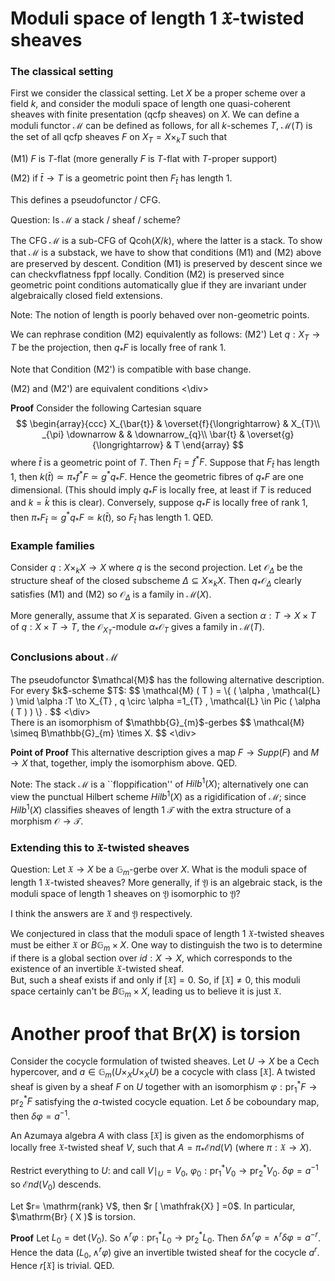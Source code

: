 # Moduli space of length $1$ $\mathfrak{X}$-twisted sheaves

### The classical setting

First we consider the classical setting. Let $X$ be a proper scheme over a field $k$, and consider the moduli space of length one quasi-coherent sheaves with finite presentation (qcfp sheaves) on $X$. 
We can define a moduli functor $\mathcal{M}$ can be defined as follows, for all $k$-schemes $T$, $\mathcal{M} ( T )$ is the set of all qcfp sheaves $F$ on $X_{T} =X \times_{k} T$ such that

(M1) $F$ is $T$-flat (more generally $F$ is $T$-flat with $T$-proper support)
  
(M2) if $\bar{t} \to T$ is a geometric point then $F_{\bar{t}}$ has length $1$. 

This defines a pseudofunctor / CFG.

Question: Is $\mathcal{M}$ a stack / sheaf / scheme?

The CFG $\mathcal{M}$ is a sub-CFG of Qcoh$( X/k )$, where the latter is a stack. To show that $\mathcal{M}$ is a substack, we have to show that conditions (M1) and (M2) above are preserved by descent. 
Condition (M1) is preserved by descent since we can checkvflatness fppf locally. Condition (M2) is preserved since geometric point conditions automatically glue if they are invariant under algebraically closed field extensions.

Note: The notion of length is poorly behaved over non-geometric points.

We can rephrase condition (M2) equivalently as follows:
(M2') Let $q:X_{T} \to T$ be the projection, then $q_{\ast} F$ is locally free of rank $1$.

Note that Condition (M2') is compatible with base change.

<div class="lemma">
(M2) and (M2') are equivalent conditions
<\div>

**Proof** Consider the following Cartesian square
$$ \begin{array}{ccc} X_{\bar{t}} & \overset{f}{\longrightarrow} & X_{T}\\
       _{\pi} \downarrow &  & \downarrow_{q}\\
       \bar{t} & \overset{g}{\longrightarrow} & T \end{array} $$
where $\bar{t}$ is a geometric point of $T$. Then $F_{\bar{t}} =f^{\ast} F$. Suppose that $F_{\bar{t}}$ has length $1$, then $k ( \bar{t} ) \simeq \pi_{\ast} f^{\ast} F \simeq g^{\ast} q_{\ast} F$. Hence the geometric fibres of $q_{\ast} F$ are one dimensional. (This should imply $q_{\ast} F$ is locally free, at least if $T$ is reduced and $k= \bar{k}$ this is clear).
Conversely, suppose $q_{\ast} F$ is locally free of rank $1$, then $\pi_{\ast} F_{\bar{t}} \simeq g^{\ast} q_{\ast} F \simeq k ( \bar{t} )$, so $F_{\bar{t}}$ has length $1$. QED. 

### Example families 

Consider $q:X \times_{k} X \to X$ where $q$ is the second projection. Let $\mathcal{O}_{\Delta}$ be the structure sheaf of the closed subscheme $\Delta \subseteq X \times_{k} X$. 
Then $q_{\ast}\mathcal{O}_{\Delta}$ clearly satisfies (M1) and (M2) so $\mathcal{O}_{\Delta}$ is a family in $\mathcal{M} ( X )$.

More generally, assume that $X$ is separated. Given a section $\alpha :T \to X \times T$ of $q:X \times T \to T$, the $\mathcal{O}_{X_{T}}$-module $\alpha_{\ast} \mathcal{O}_{T}$ gives a family in $\mathcal{M} ( T )$.

### Conclusions about $\mathcal{M}$ 

<div class="theorem">
The pseudofunctor $\mathcal{M}$ has the following alternative description.
For every $k$-scheme $T$:
$$ \mathcal{M} ( T )  =  \{ ( \alpha , \mathcal{L} ) \mid \alpha :T \to X_{T} , q \circ \alpha =1_{T} , \mathcal{L} \in Pic ( \alpha ( T ) ) \} . $$
<\div>

<div class="theorem">
There is an isomorphism of $\mathbb{G}_{m}$-gerbes
$$ \mathcal{M} \simeq B\mathbb{G}_{m} \times X. $$
<\div>

**Point of Proof** This alternative description gives a map $F \to Supp (F)$ and $M \to X$ that, together, imply the isomorphism above. QED.

Note: The stack $\mathcal{M}$ is a ``floppification'' of ${Hilb}^{1} ( X )$; alternatively one can view the punctual Hilbert scheme ${Hilb}^{1} ( X )$ as a rigidification of $\mathcal{M}$; since ${Hilb}^{1} ( X )$ classifies sheaves of length $1$ $\mathcal{T}$ with the extra structure of a morphism $\mathcal{O} \to \mathcal{T}$.

### Extending this to $\mathfrak{X}$-twisted sheaves

Question: Let $\mathfrak{X} \to X$ be a $\mathbb{G}_{m}$-gerbe over $X$.  What is the moduli space of length $1$ $\mathfrak{X}$-twisted sheaves? 
More generally, if $\mathfrak{Y}$ is an algebraic stack, is the moduli space of length $1$ sheaves on $\mathfrak{Y}$ isomorphic to $\mathfrak{Y}$?
  
I think the answers are $\mathfrak{X}$ and $\mathfrak{Y}$ respectively. 

We conjectured in class that the moduli space of length $1$ $\mathfrak{X}$-twisted sheaves must be either $\mathfrak{X}$ or $B\mathbb{G}_{m} \times X$.  One way to distinguish the two is to determine if there is a global section over $id: X \to X$, which corresponds to the existence of an invertible $\mathfrak{X}$-twisted sheaf.  
But, such a sheaf exists if and only if $[ \mathfrak{X} ] = 0$.  So, if $[ \mathfrak{X} ] \ne 0$, this moduli space certainly can't be $B\mathbb{G}_{m} \times X$, leading us to believe it is just $\mathfrak{X}$.  

# Another proof that $\mathrm{Br} ( X )$ is torsion

Consider the cocycle formulation of twisted sheaves. Let $U \to X$ be a Cech hypercover, and $a \in \mathbb{G}_{m} ( U \times_{X} U \times_{X} U )$ be a cocycle with class $[ \mathfrak{X} ]$. 
A twisted sheaf is given by a sheaf $F$ on $U$ together with an isomorphism $\varphi : \mathrm{pr}_{1}^{\ast} F \to \mathrm{pr}_{2}^{\ast} F$ satisfying the $a$-twisted cocycle equation. Let $\delta$ be coboundary map, then $\delta \varphi =a^{-1}$.

An Azumaya algebra $A$ with class $[ \mathfrak{X} ]$ is given as the endomorphisms of locally free $\mathfrak{X}$-twisted sheaf $V$, such that $A= \pi_{\ast} \mathcal{E} n d ( V )$ (where $\pi : \mathfrak{X} \to X$).

Restrict everything to $U$: and call $V \mid_{U} =V_{0}$, $\varphi_{0} : \mathrm{pr}_{1}^{\ast} V_{0} \to \mathrm{pr}_{2}^{\ast} V_{0}$.  $\delta \varphi =a^{-1}$ so $\mathcal{E} n d ( V_{0} )$ descends.

<div class="proposition"> Let $r= \mathrm{rank}  V$, then $r [ \mathfrak{X} ] =0$. In particular, $\mathrm{Br} ( X )$ is torsion.
</div>

**Proof** Let $L_{0} = \det ( V_{0} )$. So $\wedge^{r} \varphi : \mathrm{pr}_{1}^{\ast} L_{0} \to \mathrm{pr}_{2}^{\ast} L_{0}$. Then $\delta \wedge^{r} \varphi = \wedge^{r} \delta \varphi =a^{-r}$. 
Hence the data $( L_{0} , \wedge^{r} \varphi )$ give an invertible twisted sheaf for the cocycle $a^{r}$. Hence $r [ \mathfrak{X} ]$ is trivial.  QED. 